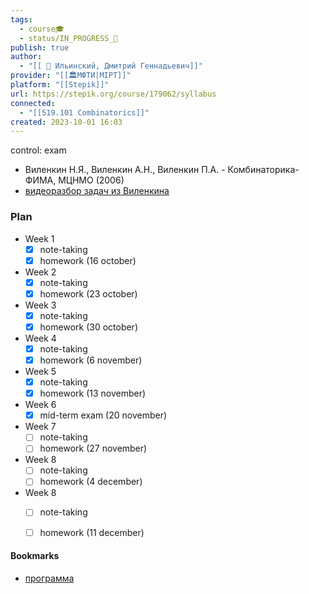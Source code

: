 ```yaml
---
tags:
  - course🎓
  - status/IN_PROGRESS_🌿
publish: true
author:
  - "[[ 👤 Ильинский, Дмитрий Геннадьевич]]"
provider: "[[🏛МФТИ|MIPT]]"
platform: "[[Stepik]]"
url: https://stepik.org/course/179062/syllabus
connected:
  - "[[519.101 Combinatorics]]"
created: 2023-10-01 16:03
---
```

control: exam

- Виленкин Н.Я., Виленкин А.Н., Виленкин П.А. - Комбинаторика-ФИМА, МЦНМО (2006)
- [видеоразбор задач из Виленкина](https://www.youtube.com/watch?v=tGTfLCNeEXY)

### Plan
- Week 1
	- [x] note-taking
	- [x] homework (16 october)
- Week 2
	- [x] note-taking
	- [x] homework (23 october)
- Week 3
	- [x] note-taking
	- [x] homework (30 october)
- Week 4
	- [x] note-taking
	- [x] homework (6 november)
- Week 5
	- [x] note-taking
	- [x] homework (13 november)
- Week 6
	- [x] mid-term exam (20 november)
- Week 7
	- [ ] note-taking
	- [ ] homework (27 november)
- Week 8
	- [ ] note-taking
	- [ ] homework (4 december)
- Week 8 
	- [ ] note-taking
	- [ ] homework (11 december)








#### Bookmarks
-  [программа](https://docs.google.com/document/d/14PsEVzDlEqJQR249ahwqBQxuEP758YWD/edit)
